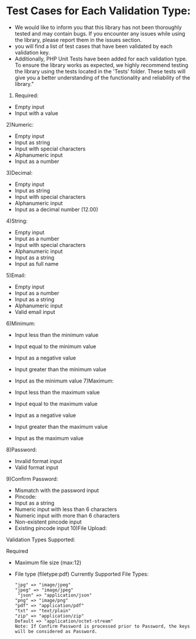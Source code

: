 
# Test Cases for Each Validation Type:
- We would like to inform you that this library has not been thoroughly tested and may contain bugs. If you encounter any issues while using the library, please report them in the issues section.
- you will find a list of test cases that have been validated by each validation key.  
- Additionally, PHP Unit Tests have been added for each validation type. To ensure the library works as expected, we highly recommend testing the library using the tests located in the 'Tests' folder. These tests will give you a better understanding of the functionality and reliability of the library."
1) Required:

- Empty input
- Input with a value

2)Numeric:

- Empty input
- Input as string
- Input with special characters
- Alphanumeric input
- Input as a number

3)Decimal:

- Empty input
- Input as string
- Input with special characters
- Alphanumeric input
- Input as a decimal number (12.00)

4)String:

- Empty input
- Input as a number
- Input with special characters
- Alphanumeric input
- Input as a string
- Input as full name

5)Email:

- Empty input
- Input as a number
- Input as a string
- Alphanumeric input
- Valid email input

6)Minimum:

- Input less than the minimum value
- Input equal to the minimum value
- Input as a negative value
- Input greater than the minimum value
- Input as the minimum value
7)Maximum:

- Input less than the maximum value
- Input equal to the maximum value
- Input as a negative value
- Input greater than the maximum value
- Input as the maximum value

8)Password:

- Invalid format input
- Valid format input

9)Confirm Password:

- Mismatch with the password input
- Pincode:
- Input as a string
- Numeric input with less than 6 characters
- Numeric input with more than 6 characters
- Non-existent pincode input
- Existing pincode input
10)File Upload:

Validation Types Supported:

Required
- Maximum file size (max:12)
- File type (filetype:pdf)
Currently Supported File Types:

  ```
  "jpg" => "image/jpeg"
  "jpeg" => "image/jpeg"
   "json" => "application/json"
  "png" => "image/png"
  "pdf" => "application/pdf"
  "txt" => "text/plain"
  "zip" => "application/zip"
  Default => "application/octet-stream"
  Note: If Confirm Password is processed prior to Password, the keys will be considered as Password.
  ```


